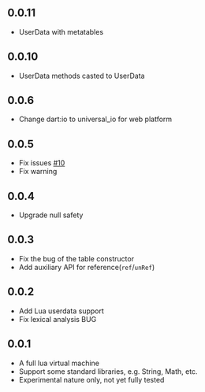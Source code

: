 ## 0.0.11

* UserData with metatables

## 0.0.10

* UserData methods casted to UserData<T>

## 0.0.6

* Change dart:io to universal_io for web platform

## 0.0.5
* Fix issues [#10](https://github.com/arcticfox1919/LuaDardo/issues/10)
* Fix warning

## 0.0.4
* Upgrade null safety

## 0.0.3
* Fix the bug of the table constructor
* Add auxiliary API for reference(`ref`/`unRef`)

## 0.0.2
* Add Lua userdata support
* Fix lexical analysis BUG

## 0.0.1
* A full lua virtual machine
* Support some standard libraries, e.g. String, Math, etc.
* Experimental nature only, not yet fully tested